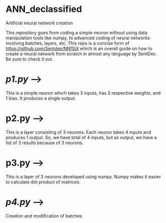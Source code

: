 # ANN_declassified
Artificial neural network creation

This repository goes from coding a simple neuron without using data manipulation tools like numpy, to advanced coding of neural networks involving batches, layers, etc. This repo is a concise form of https://github.com/Sentdex/NNfSiX which is an overall guide on how to create a neural network from scratch in almost any language by SentDex. Be sure to check it out.

# _p1.py_ -->
This is a simple neuron which takes 3 inputs, has 3 respective weights, and 1 bias. It produces a single output.

# p2.py -->
This is a layer consisting of 3 neurons. Each neuron takes 4 inputs and produces 1 output. So, we have total of 4 inputs, but as output, we have a list of 3 results because of 3 neurons.

# p3.py -->
This is a layer of 3 neurons developed using numpy. Numpy makes it easier to calculate dot product of matrices.

# *p4.py* -->
Creation and modification of batches

